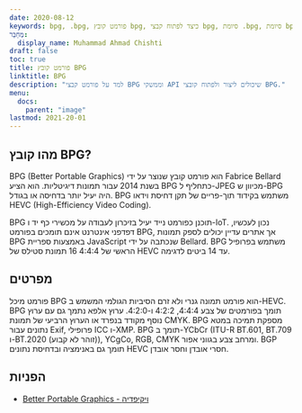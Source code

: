 ```yaml
---
date: 2020-08-12
keywords: bpg, .bpg, פורמט קובץ bpg, כיצד לפתוח קבצי bpg, סיומת .bpg, סיומת bpg
מְחַבֵּר:
  display_name: Muhammad Ahmad Chishti
draft: false
toc: true
title: פורמט קובץ BPG
linktitle: BPG
description: "למד על פורמט קבצי BPG וממשקי API שיכולים ליצור ולפתוח קובצי BPG."
menu:
  docs:
    parent: "image"
lastmod: 2021-20-01
---
```


## מהו קובץ BPG? ##

BPG (Better Portable Graphics) הוא פורמט קובץ שנוצר על ידי Fabrice Bellard בשנת 2014 עבור תמונות דיגיטליות. הוא הציע BPG כתחליף ל-JPEG מכיוון ש-BPG היה יעיל יותר בדחיסה או בגודל. BPG משתמש בקידוד תוך-פריים של תקן דחיסת וידאו HEVC (High-Efficiency Video Coding).

BPG תוכנן כפורמט נייד יעיל בזיכרון לעבודה על מכשירי כף יד ו-IoT. נכון לעכשיו, דפדפני אינטרנט אינם תומכים בפורמט BPG, אך אתרים עדיין יכולים לספק תמונות BPG באמצעות ספריית JavaScript שנכתבה על ידי Bellard. BPG משתמש בפרופיל הראשי של 4:4:4 16 תמונת סטילס של HEVC עד 14 ביטים לדגימה.

## מפרטים ##

פורמט מיכל BPG הוא פורמט תמונה גנרי ולא זרם הסיביות הגולמי המשמש ב-HEVC. BPG תומך בפורמטים של צבע 4:4:4, 4:2:2 ו-4:2:0. ערוץ אלפא נתמך גם עם ערוץ נוסף מקודד בנפרד או הערוץ הרביעי של תמונת CMYK. BPG מספקת תמיכה במטא נתונים עבור Exif, פרופילי ICC ו-XMP. BPG תומך ב-YCbCr (ITU-R BT.601, BT.709 ו-BT.2020 (זוהר לא קבוע)), YCgCo, RGB, CMYK ומרחב צבע בגווני אפור. BGP תומך גם באנימציה ובדחיסת נתונים HEVC חסרי אובדן וחסר אובדן.

## הפניות ##

- [Better Portable Graphics - ויקיפדיה](https://en.wikipedia.org/wiki/Better_Portable_Graphics)

